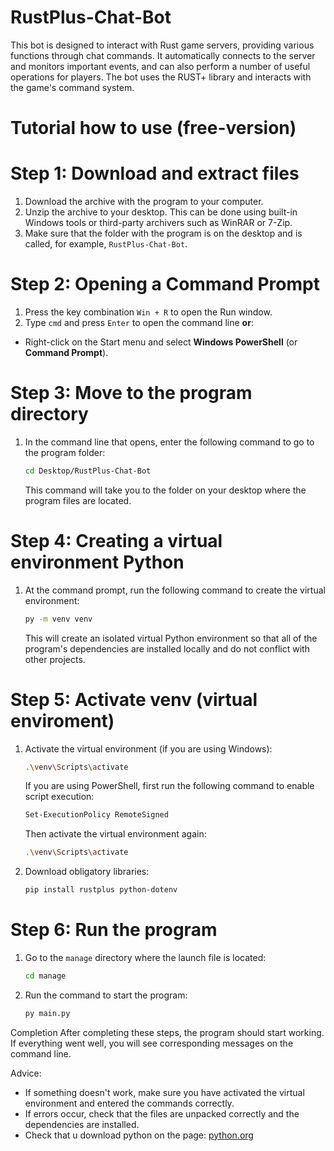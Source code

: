 # RustPlus-Chat-Bot
This bot is designed to interact with Rust game servers, providing various functions through chat commands. It automatically connects to the server and monitors important events, and can also perform a number of useful operations for players. The bot uses the RUST+ library and interacts with the game's command system.

# Tutorial how to use (free-version)

# Step 1: Download and extract files
  1. Download the archive with the program to your computer.
  2. Unzip the archive to your desktop. This can be done using built-in Windows tools or third-party archivers such as WinRAR or 7-Zip.
  3. Make sure that the folder with the program is on the desktop and is called, for example, `RustPlus-Chat-Bot`.

# Step 2: Opening a Command Prompt
  1. Press the key combination `Win + R` to open the Run window.
  2. Type `cmd` and press `Enter` to open the command line **or**:
   - Right-click on the Start menu and select **Windows PowerShell** (or **Command Prompt**).
   
# Step 3: Move to the program directory
  1. In the command line that opens, enter the following command to go to the program folder:
     ```bash
     cd Desktop/RustPlus-Chat-Bot
     ```
     This command will take you to the folder on your desktop where the program files are located.

# Step 4: Creating a virtual environment Python
  1. At the command prompt, run the following command to create the virtual environment:
     ```bash
     py -m venv venv
     ```
     This will create an isolated virtual Python environment so that all of the program's dependencies are installed locally and do not conflict with other projects.
     
# Step 5: Activate venv (virtual enviroment)
  1. Activate the virtual environment (if you are using Windows):
     ```bash
     .\venv\Scripts\activate
     ```
     If you are using PowerShell, first run the following command to enable script execution:
     ```bash
     Set-ExecutionPolicy RemoteSigned
     ```
     Then activate the virtual environment again:
     ```bash
     .\venv\Scripts\activate
     ```

  2. Download obligatory libraries:
     ```bash
     pip install rustplus python-dotenv
      ```

# Step 6: Run the program
  1. Go to the `manage` directory where the launch file is located:
     ```bash
     cd manage
     ```
  2. Run the command to start the program:
     ```bash
     py main.py
     ```

 Completion
After completing these steps, the program should start working. If everything went well, you will see corresponding messages on the command line. 

 Adviсe:
- If something doesn't work, make sure you have activated the virtual environment and entered the commands correctly.
- If errors occur, check that the files are unpacked correctly and the dependencies are installed.
- Check that u download python on the page: [python.org](https://www.python.org/)
